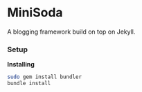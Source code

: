 MiniSoda
========

A blogging framework build on top on Jekyll.

### Setup

**Installing**

``` bash
sudo gem install bundler 
bundle install
```